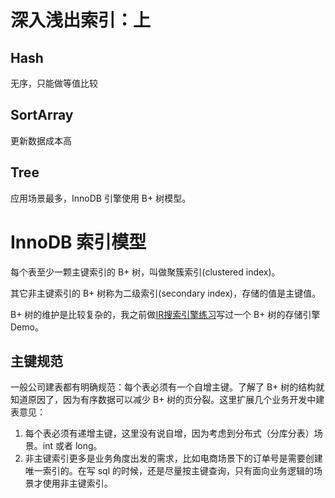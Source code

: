 # 深入浅出索引：上
## Hash
无序，只能做等值比较

## SortArray
更新数据成本高

## Tree
应用场景最多，InnoDB 引擎使用 B+ 树模型。

# InnoDB 索引模型
每个表至少一颗主键索引的 B+ 树，叫做聚簇索引(clustered index)。

其它非主键索引的 B+ 树称为二级索引(secondary index)，存储的值是主键值。

B+ 树的维护是比较复杂的，我之前做[IR搜索引擎练习](https://github.com/hongfuli/irstudy/blob/master/src/main/java/cnblogs/jcli/irstudy/store/BTree.java)写过一个 B+ 树的存储引擎 Demo。

## 主键规范
一般公司建表都有明确规范：每个表必须有一个自增主键。了解了 B+ 树的结构就知道原因了，因为有序数据可以减少 B+ 树的页分裂。这里扩展几个业务开发中建表意见：

1. 每个表必须有递增主键，这里没有说自增，因为考虑到分布式（分库分表）场景。int 或者 long。
2. 非主键索引更多是业务角度出发的需求，比如电商场景下的订单号是需要创建唯一索引的。在写 sql 的时候，还是尽量按主键查询，只有面向业务逻辑的场景才使用非主键索引。
